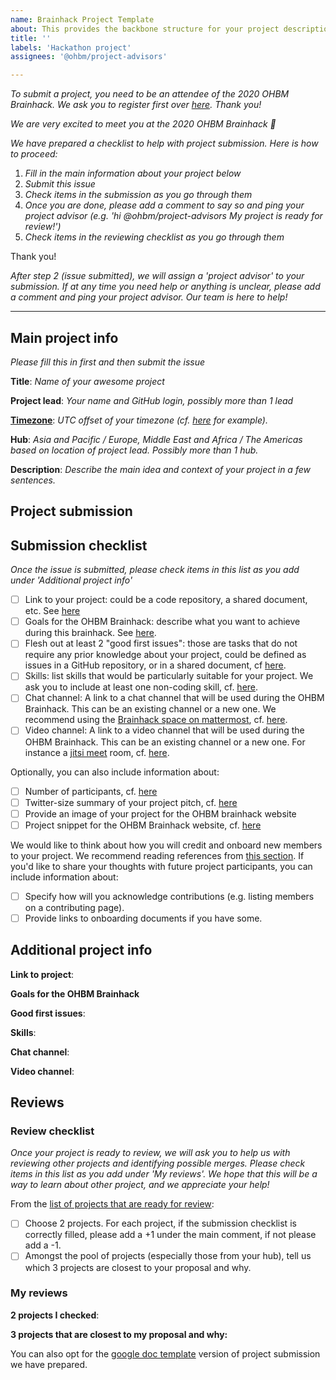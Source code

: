 ```yaml
---
name: Brainhack Project Template
about: This provides the backbone structure for your project description. Please follow along to submit your peoject!
title: ''
labels: 'Hackathon project'
assignees: '@ohbm/project-advisors'

---
```

*To submit a project, you need to be an attendee of the 2020 OHBM Brainhack. We ask you to register first over [here](http://www.humanbrainmapping.org/HackathonReg/). Thank you!*

*We are very excited to meet you at the 2020 OHBM Brainhack 🎉*

*We have prepared a checklist to help with project submission. Here is how to proceed:*
 1. *Fill in the main information about your project below*
 2. *Submit this issue*
 3. *Check items in the submission as you go through them*
 4. *Once you are done, please add a comment to say so and ping your project advisor (e.g. 'hi @ohbm/project-advisors My project is ready for review!')*
 5. *Check items in the reviewing checklist as you go through them*

Thank you!

*After step 2 (issue submitted), we will assign a 'project advisor' to your submission. If at any time you need help or anything is unclear, please add a comment and ping your project advisor. Our team is here to help!*

----------------------------
## Main project info
*Please fill this in first and then submit the issue*

**Title**: *Name of your awesome project*

**Project lead**: *Your name and GitHub login, possibly more than 1 lead*

**[Timezone](https://github.com/ohbm/hackathon2020/blob/master/.github/ISSUE_TEMPLATE/handbooks/projects.md#timezone)**: *UTC offset of your timezone (cf. [here](https://www.timeanddate.com/time/map/) for example).*

**Hub**: *Asia and Pacific / Europe, Middle East and Africa / The Americas based on location of project lead. Possibly more than 1 hub.*

**Description**: *Describe the main idea and context of your project in a few sentences.*

## Project submission

## Submission checklist
*Once the issue is submitted, please check items in this list as you add under 'Additional project info'*

-   [ ] Link to your project: could be a code repository, a shared document, etc. See [here](https://github.com/ohbm/hackathon2020/blob/master/.github/ISSUE_TEMPLATE/handbooks/projects.md#link-to-project)
-   [ ] Goals for the OHBM Brainhack: describe what you want to achieve during this brainhack. See [here](https://github.com/ohbm/hackathon2020/blob/master/.github/ISSUE_TEMPLATE/handbooks/projects.md#goals).
-   [ ] Flesh out at least 2 "good first issues": those are tasks that do not require any prior knowledge about your project, could be defined as issues in a GitHub repository, or in a shared document, cf [here](https://github.com/ohbm/hackathon2020/blob/master/.github/ISSUE_TEMPLATE/handbooks/projects.md#onboarding-2-good-first-issues).
-   [ ] Skills: list skills that would be particularly suitable for your project. We ask you to include at least one non-coding skill, cf. [here](https://github.com/ohbm/hackathon2020/blob/master/.github/ISSUE_TEMPLATE/handbooks/projects.md#onboarding-skills).
-   [ ] Chat channel: A link to a chat channel that will be used during the OHBM Brainhack. This can be an existing channel or a new one. We recommend using the [Brainhack space on mattermost](https://mattermost.brainhack.org/), cf. [here](https://github.com/ohbm/hackathon2020/blob/master/.github/ISSUE_TEMPLATE/handbooks/projects.md#chat).
-   [ ] Video channel: A link to a video channel that will be used during the OHBM Brainhack. This can be an existing channel or a new one. For instance a [jitsi meet](https://meet.jit.si/) room, cf. [here](https://github.com/ohbm/hackathon2020/blob/master/.github/ISSUE_TEMPLATE/handbooks/projects.md#video-calls).

Optionally, you can also include information about:
-   [ ] Number of participants, cf. [here](https://github.com/ohbm/hackathon2020/blob/master/.github/ISSUE_TEMPLATE/handbooks/projects.md#participant-capacity)
-   [ ] Twitter-size summary of your project pitch, cf. [here](https://github.com/ohbm/hackathon2020/blob/master/.github/ISSUE_TEMPLATE/handbooks/projects.md#twitter-size-summary-of-your-project-pitch)
-   [ ] Provide an image of your project for the OHBM brainhack website
-   [ ] Project snippet for the OHBM Brainhack website, cf. [here](https://github.com/ohbm/hackathon2020/blob/master/.github/ISSUE_TEMPLATE/handbooks/projects.md#project-snippet-for-the-ohbm-brainhack-website)

We would like to think about how you will credit and onboard new members to your project. We recommend reading references from [this section](https://github.com/ohbm/hackathon2020/blob/master/.github/ISSUE_TEMPLATE/handbooks/projects.md#credit-and-onboarding). If you'd like to share your thoughts with future project participants, you can include information about:
-   [ ] Specify how will you acknowledge contributions (e.g. listing members on a contributing page).
-   [ ] Provide links to onboarding documents if you have some.

## Additional project info
**Link to project**:

**Goals for the OHBM Brainhack**

**Good first issues**:

**Skills**:

**Chat channel**:

**Video channel**:



## Reviews

### Review checklist
*Once your project is ready to review, we will ask you to help us with reviewing other projects and identifying possible merges. Please check items in this list as you add under 'My reviews'. We hope that this will be a way to learn about other project, and we appreciate your help!*

From the [list of projects that are ready for review](https://github.com/ohbm/hackathon2020/labels/Ready%20for%20review):
-   [ ] Choose 2 projects. For each project, if the submission checklist is correctly filled, please add a +1 under the main comment, if not please add a -1.
-   [ ] Amongst the pool of projects (especially those from your hub), tell us which 3 projects are closest to your proposal and why.

### My reviews
**2 projects I checked**:

**3 projects that are closest to my proposal and why:**




You can also opt for the [google doc template](https://docs.google.com/document/d/11eyTp5m2odaraAeRHdWytlMOUW3Cwvu0nMaxCbf1cqo/edit?usp=sharing) version of project submission we have prepared.
